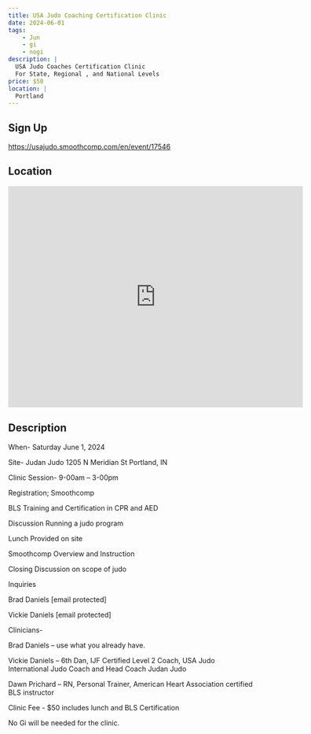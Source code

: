 ```yaml
---
title: USA Judo Coaching Certification Clinic
date: 2024-06-01
tags:
    - Jun
    - gi 
    - nogi 
description: |
  USA Judo Coaches Certification Clinic
  For State, Regional , and National Levels
price: $50
location: |
  Portland
---
```

## Sign Up
https://usajudo.smoothcomp.com/en/event/17546

## Location
<iframe src="https://www.google.com/maps/embed?pb=!1m18!1m12!1m3!1d12345.6789!2d-84.9777987!3d40.4443972!2m3!1f0!2f0!3f0!3m2!1i1024!2i768!4f13.1!3m3!1m2!1s0x0%3A0x0!2z40.4443972!5e0!3m2!1sen!2sus!4v1234567890" width="600" height="450" style="border:0;" allowfullscreen="" loading="lazy"></iframe>

## Description
When- Saturday June 1, 2024


Site- Judan Judo 1205 N Meridian St Portland, IN


Clinic Session- 9-00am – 3-00pm


Registration; Smoothcomp 


BLS Training and Certification in
CPR and AED


Discussion Running a judo program


Lunch Provided on site


Smoothcomp Overview and Instruction


Closing Discussion on scope of judo


Inquiries 


Brad Daniels [email protected]


Vickie Daniels [email protected]


Clinicians-


Brad Daniels – use what you already have.


Vickie Daniels – 6th Dan, IJF Certified Level 2
Coach, USA Judo International Judo Coach and Head Coach Judan Judo


Dawn Prichard – RN, Personal Trainer, American Heart
Association certified BLS instructor


Clinic Fee - $50 includes lunch and BLS Certification


No Gi will be needed for the clinic.